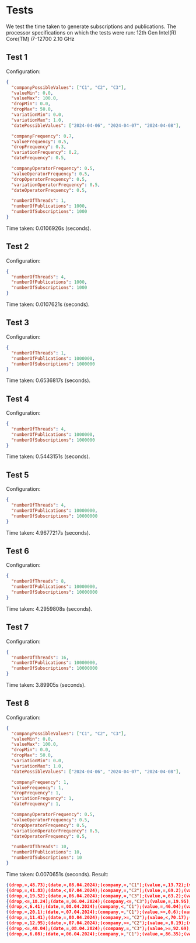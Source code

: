 # Tests

We test the time taken to generate subscriptions and publications.
The processor specifications on which the tests were run:
12th Gen Intel(R) Core(TM) i7-12700 2.10 GHz

## Test 1

Configuration:

```json
{
  "companyPossibleValues": ["C1", "C2", "C3"],
  "valueMin": 0.0,
  "valueMax": 100.0,
  "dropMin": 0.0,
  "dropMax": 50.0,
  "variationMin": 0.0,
  "variationMax": 1.0,
  "datePossibleValues": ["2024-04-06", "2024-04-07", "2024-04-08"],

  "companyFrequency": 0.7,
  "valueFrequency": 0.5,
  "dropFrequency": 0.3,
  "variationFrequency": 0.2,
  "dateFrequency": 0.5,

  "companyOperatorFrequency": 0.5,
  "valueOperatorFrequency": 0.5,
  "dropOperatorFrequency": 0.5,
  "variationOperatorFrequency": 0.5,
  "dateOperatorFrequency": 0.5,

  "numberOfThreads": 1,
  "numberOfPublications": 1000,
  "numberOfSubscriptions": 1000
}
```

Time taken: 0.0106926s (seconds).

## Test 2

Configuration:

```json
{
  "numberOfThreads": 4,
  "numberOfPublications": 1000,
  "numberOfSubscriptions": 1000
}
```

Time taken: 0.0107621s (seconds).

## Test 3

Configuration:

```json
{
  "numberOfThreads": 1,
  "numberOfPublications": 1000000,
  "numberOfSubscriptions": 1000000
}
```

Time taken: 0.6536817s (seconds).

## Test 4

Configuration:

```json
{
  "numberOfThreads": 4,
  "numberOfPublications": 1000000,
  "numberOfSubscriptions": 1000000
}
```

Time taken: 0.5443151s (seconds).

## Test 5

Configuration:

```json
{
  "numberOfThreads": 4,
  "numberOfPublications": 10000000,
  "numberOfSubscriptions": 10000000
}
```

Time taken: 4.9677217s (seconds).

## Test 6

Configuration:

```json
{
  "numberOfThreads": 8,
  "numberOfPublications": 10000000,
  "numberOfSubscriptions": 10000000
}
```

Time taken: 4.2959808s (seconds).

## Test 7

Configuration:

```json
{
  "numberOfThreads": 16,
  "numberOfPublications": 10000000,
  "numberOfSubscriptions": 10000000
}
```

Time taken: 3.89905s (seconds).

## Test 8

Configuration:

```json
{
  "companyPossibleValues": ["C1", "C2", "C3"],
  "valueMin": 0.0,
  "valueMax": 100.0,
  "dropMin": 0.0,
  "dropMax": 50.0,
  "variationMin": 0.0,
  "variationMax": 1.0,
  "datePossibleValues": ["2024-04-06", "2024-04-07", "2024-04-08"],

  "companyFrequency": 1,
  "valueFrequency": 1,
  "dropFrequency": 1,
  "variationFrequency": 1,
  "dateFrequency": 1,

  "companyOperatorFrequency": 0.5,
  "valueOperatorFrequency": 0.5,
  "dropOperatorFrequency": 0.5,
  "variationOperatorFrequency": 0.5,
  "dateOperatorFrequency": 0.5,

  "numberOfThreads": 10,
  "numberOfPublications": 10,
  "numberOfSubscriptions": 10
}
```

Time taken: 0.0070651s (seconds).
Result:

```json
{(drop,>,48.73);(date,=,08.04.2024);(company,=,"C1");(value,=,13.72);(variation,>,0.88)}
{(drop,=,41.83);(date,<,07.04.2024);(company,=,"C2");(value,=,69.2);(variation,<,0.32)}
{(drop,<,19.52);(date,=,06.04.2024);(company,=,"C3");(value,=,63.2);(variation,=,0.55)}
{(drop,<=,18.24);(date,=,06.04.2024);(company,<=,"C3");(value,=,19.95);(variation,=,0.65)}
{(drop,<,6.41);(date,=,08.04.2024);(company,<,"C1");(value,=,46.04);(variation,=,0.54)}
{(drop,=,20.1);(date,=,07.04.2024);(company,=,"C1");(value,>=,0.6);(variation,>=,0.55)}
{(drop,=,11.41);(date,=,08.04.2024);(company,>=,"C2");(value,<,70.17);(variation,=,0.88)}
{(drop,=,12.95);(date,>,07.04.2024);(company,>=,"C2");(value,=,0.19);(variation,=,0.62)}
{(drop,<=,40.04);(date,=,08.04.2024);(company,=,"C3");(value,>=,92.69);(variation,>,0.74)}
{(drop,=,6.08);(date,=,06.04.2024);(company,>,"C1");(value,=,86.35);(variation,<,0.51)}
```
